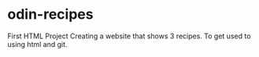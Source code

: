 # odin-recipes
First HTML Project
Creating a website that shows 3 recipes.
To get used to using html and git.